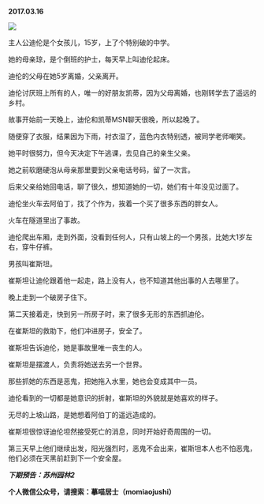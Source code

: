 
          
            
**2017.03.16**



![](//upload-images.jianshu.io/upload_images/51001-fdc31f824a5d35a1.jpeg)




主人公迪伦是个女孩儿，15岁，上了个特别破的中学。

她的母亲琼，是个倒班的护士，每天早上叫迪伦起床。

迪伦的父母在她5岁离婚，父亲离开。

迪伦讨厌班上所有的人，唯一的好朋友凯蒂，因为父母离婚，也刚转学去了遥远的乡村。

故事开始前一天晚上，迪伦和凯蒂MSN聊天很晚，所以起晚了。

随便穿了衣服，结果因为下雨，衬衣湿了，蓝色内衣特别透，被同学老师嘲笑。

她平时很努力，但今天决定下午逃课，去见自己的亲生父亲。

她之前软磨硬泡从母亲那里要到父亲电话号码，留了一次言。

后来父亲给她回电话，聊了很久，想知道她的一切，她们有十年没见过面了。

迪伦坐火车去阿伯丁，找了个作为，挨着一个买了很多东西的胖女人。

火车在隧道里出了事故。

迪伦爬出车厢，走到外面，没看到任何人，只有山坡上的一个男孩，比她大1岁左右，穿牛仔裤。

男孩叫崔斯坦。

崔斯坦让迪伦跟着他一起走，路上没有人，也不知道其他出事的人去哪里了。

晚上走到一个破房子住下。

第二天接着走，快到另一所房子时，来了很多无形的东西抓迪伦。

在崔斯坦的救助下，他们冲进房子，安全了。

崔斯坦告诉迪伦，她是事故里唯一丧生的人。

崔斯坦是摆渡人，负责将她送去另一个世界。

那些抓她的东西是恶鬼，把她拖入水里，她也会变成其中一员。

迪伦看到的一切都是她意识的折射，崔斯坦的外貌就是她喜欢的样子。

无尽的上坡山路，是她想着阿伯丁的遥远造成的。

崔斯坦很惊讶迪伦坦然接受死亡的消息，同时开始好奇周围的一切。

第三天早上他们继续出发，阳光强烈时，恶鬼不会出来，崔斯坦本人也不怕恶鬼，他们必须在天黑前赶到下一个安全屋。


***下期预告：苏州园林2***


**个人微信公众号，请搜索：摹喵居士（momiaojushi）**

          
        